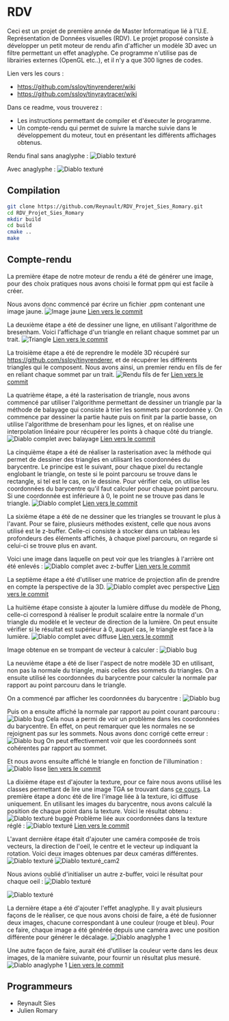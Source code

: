 # RDV

Ceci est un projet de première année de Master Informatique lié à l'U.E. Représentation de Données visuelles (RDV).
Le projet proposé consiste à développer un petit moteur de rendu afin d'afficher un modèle 3D avec un filtre
permettant un effet anaglyphe. Ce programme n'utilise pas de librairies externes (OpenGL etc..), et il n'y a que
300 lignes de codes.

Lien vers les cours :
* https://github.com/ssloy/tinyrenderer/wiki
* https://github.com/ssloy/tinyraytracer/wiki

Dans ce readme, vous trouverez :
* Les instructions permettant de compiler et d'éxecuter le programme.
* Un compte-rendu qui permet de suivre la marche suivie dans le développement du moteur, tout en 
présentant les différents affichages obtenus.

Rendu final sans anaglyphe :
![Diablo texturé](images/png/out16.png)

Avec anaglyphe :
![Diablo texturé](images/png/outfusion_without_green.png)

## Compilation
```sh
git clone https://github.com/Reynault/RDV_Projet_Sies_Romary.git
cd RDV_Projet_Sies_Romary
mkdir build
cd build
cmake ..
make
```

## Compte-rendu

La première étape de notre moteur de rendu a été de générer une image, 
pour des choix pratiques nous avons choisi le format ppm qui est facile à créer.

Nous avons donc commencé par écrire un fichier .ppm contenant une image jaune.
![Image jaune](images/png/out1.png)
[Lien vers le commit](https://github.com/Reynault/RDV_Projet_Sies_Romary/commit/39c1bb8c2d2aaf04ea546f050ca2ae441dc8aef8)

La deuxième étape a été de dessiner une ligne, en utilisant l'algorithme de bresenham. Voici l'affichage
d'un triangle en reliant chaque sommet par un trait.
![Triangle](images/png/out2.png)
[Lien vers le commit](https://github.com/Reynault/RDV_Projet_Sies_Romary/commit/7ca575501bf73d6ecf53e38284042aee557cf8e8)

La troisième étape a été de reprendre le modèle 3D récupéré sur https://github.com/ssloy/tinyrenderer, et
de récupérer les différents triangles qui le composent. Nous avons ainsi, un premier rendu en fils de fer
en reliant chaque sommet par un trait.
![Rendu fils de fer](images/png/out3.png)
[Lien vers le commit](https://github.com/Reynault/RDV_Projet_Sies_Romary/commit/dce958be9290a87bcc1de73e8a6816af2b8bacd5)

La quatrième étape, a été la rasterisation de triangle, nous avons commencé par utiliser l'algorithme
permettant de dessiner un triangle par la méthode de balayage qui consiste à trier les sommets par
coordonnée y. On commence par dessiner la partie haute puis on finit par la partie basse, on utilise
l'algorithme de bresenham pour les lignes, et on réalise une interpolation linéaire pour récupérer 
les points à chaque côté du triangle.
![Diablo complet avec balayage](images/png/out4.png)
[Lien vers le commit](https://github.com/Reynault/RDV_Projet_Sies_Romary/commit/5eeee4163f74b36bc6d74fe50eb29995864a0b52)

La cinquième étape a été de réaliser la rasterisation avec la méthode qui permet de dessiner des triangles
en utilisant les coordonnées du barycentre. Le principe est le suivant, pour chaque pixel du rectangle englobant
le triangle, on teste si le point parcouru se trouve dans le rectangle, si tel est le cas, on le dessine.
Pour vérifier cela, on utilise les coordonnées du barycentre qu'il faut calculer pour chaque point parcouru.
Si une coordonnée est inférieure à 0, le point ne se trouve pas dans le triangle.
![Diablo complet](images/png/out5.png)
[Lien vers le commit](https://github.com/Reynault/RDV_Projet_Sies_Romary/commit/a46f1304fc44e4ee2a9478e90a3687f4243861ef)

La sixième étape a été de ne dessiner que les triangles se trouvant le plus à l'avant. Pour se faire, plusieurs
méthodes existent, celle que nous avons utilisé est le z-buffer. Celle-ci consiste à stocker dans un
tableau les profondeurs des éléments affichés, à chaque pixel parcouru, on regarde si celui-ci se trouve
plus en avant. 

Voici une image dans laquelle on peut voir que les triangles à l'arrière ont été enlevés :
![Diablo complet avec z-buffer](images/png/out6.png)
[Lien vers le commit](https://github.com/Reynault/RDV_Projet_Sies_Romary/commit/69630c2b19fccfe5bd2bdd76448042a815528315)

La septième étape a été d'utiliser une matrice de projection afin de prendre en compte la perspective
de la 3D.
![Diablo complet avec perspective](images/png/out7.png)
[Lien vers le commit](https://github.com/Reynault/RDV_Projet_Sies_Romary/commit/0e8438b1f0eb98ea4cddf7d2618ba60bf9c168c4)

La huitième étape consiste à ajouter la lumière diffuse du modèle de Phong, celle-ci correspond à réaliser
le produit scalaire entre la normale d'un triangle du modèle et le vecteur de direction de la lumière.
On peut ensuite vérifier si le résultat est supérieur à 0, auquel cas, le triangle est face à la lumière.
![Diablo complet avec diffuse](images/png/out9.png)
[Lien vers le commit](https://github.com/Reynault/RDV_Projet_Sies_Romary/commit/6aa794cd985c0db0a57e740a56d5eeaa6a73c174)

Image obtenue en se trompant de vecteur à calculer :
![Diablo bug](images/png/out8(theGrudge).png)

La neuvième étape a été de liser l'aspect de notre modèle 3D en utilisant, non pas la normale du triangle,
mais celles des sommets du triangles. On a ensuite utilisé les coordonnées du barycentre pour calculer la
normale par rapport au point parcouru dans le triangle.

On a commencé par afficher les coordonnées du barycentre :
![Diablo bug](images/png/out10(epilepsy_edition).png)

Puis on a ensuite affiché la normale par rapport au point courant parcouru :
![Diablo bug](images/png/out12(barycentric_error).png)
Cela nous a permi de voir un problème dans les coordonnées du barycentre. En effet, on peut remarquer
que les normales ne se rejoignent pas sur les sommets. Nous avons donc corrigé cette erreur :
![Diablo bug](images/png/out13.png)
On peut effectivement voir que les coordonneés sont cohérentes par rapport au sommet.

Et nous avons ensuite affiché le triangle en fonction de l'illumination :
![Diablo lisse](images/png/out14.png)
[lien vers le commit](https://github.com/Reynault/RDV_Projet_Sies_Romary/commit/0f8f0015941eeb2a3cc097633d1fbb3e6da4e5c2)

La dixième étape est d'ajouter la texture, pour ce faire nous avons utilisé les classes permettant
de lire une image TGA se trouvant dans [ce cours](https://github.com/ssloy/tinyrenderer).
La première étape a donc été de lire l'image liée à la texture, ici diffuse uniquement.
En utilisant les images du barycentre, nous avons calculé la position de chaque point dans la
texture.
Voici le résultat obtenu :
![Diablo texturé buggé](images/png/out15.png)
Problème liée aux coordonnées dans la texture réglé :
![Diablo texturé](images/png/out16.png)
[Lien vers le commit](https://github.com/Reynault/RDV_Projet_Sies_Romary/commit/213520def4a3a8eacbefd74818d327330012ddec)

L'avant dernière étape était d'ajouter une caméra composée de trois vecteurs, la direction de l'oeil,
le centre et le vecteur up indiquant la rotation. Voici deux images obtenues par deux caméras différentes.
![Diablo texturé](images/png/outLeft.png)
![Diablo texturé_cam2](images/png/outRight.png)

Nous avions oublié d'initialiser un autre z-buffer, voici le résultat pour chaque oeil :
![Diablo texturé](images/png/outLeft_one_zBuffer.png)

![Diablo texturé](images/png/outright_one_zBuffer.png)

La dernière étape a été d'ajouter l'effet anaglyphe. Il y avait plusieurs façons de le réaliser,
ce que nous avons choisi de faire, a été de fusionner deux images, chacune correspondant à une
couleur (rouge et bleu). Pour ce faire, chaque image a été générée depuis une caméra avec
une position différente pour générer le décalage.
![Diablo anaglyphe 1](images/png/outfusion_without_green.png)

Une autre façon de faire, aurait été d'utiliser la couleur verte dans les deux images, de la
manière suivante, pour fournir un résultat plus mesuré.
![Diablo anaglyphe 1](images/png/outfusion_with_green.png)
[Lien vers le commit](https://github.com/Reynault/RDV_Projet_Sies_Romary/commit/c91206a184a9ee2fd02acd1cc7bc0f48c8fe1919)

## Programmeurs
 - Reynault Sies
 - Julien Romary